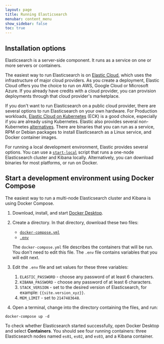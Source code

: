 ```yaml
---
layout: page
title: Running Elasticsearch
menubar: content_menu
show_sidebar: false
toc: true
---
```


## Installation options

Elasticsearch is a server-side component. It runs as a service on one or more servers or containers.

The easiest way to run Elasticsearch is on [Elastic Cloud](https://link.es24h.com/75ea), which uses the infrastructure of major cloud providers. As you create a deployment, Elastic Cloud offers you the choice to run on AWS, Google Cloud or Microsoft Azure. If you already have credits with a cloud provider, you can provision deployments through that cloud provider's marketplace.

If you don't want to run Elasticsearch on a public cloud provider, there are several options to run Elasticsearch on your own hardware. For Production workloads, [Elastic Cloud on Kubernetes](https://link.es24h.com/b64a) (ECK) is a good choice, especially if you are already using Kubernetes. Elastic also provides several non-Kubernetes [alternatives](https://link.es24h.com/54d8). There are binaries that you can run as a service, RPM or Debian packages to install Elasticsearch as a Linux service, and Docker container images.

For running a local development environment, Elastic provides several options. You can use a [`start-local`](https://link.es24h.com/caf8) script that runs a one-node Elasticsearch cluster and Kibana locally. Alternatively, you can download binaries for most platforms, or run on Docker.

## Start a development environment using Docker Compose

The easiest way to run a multi-node Elasticsearch cluster and Kibana is using Docker Compose.

1. Download, install, and start [Docker Desktop](https://link.es24h.com/c434).

1. Create a directory. In that directory, download these two files:
    * [`docker-compose.yml`](https://github.com/elastic/elasticsearch/blob/{{site.version_xy}}/docs/reference/setup/install/docker/docker-compose.yml)
    * [`.env`](https://github.com/elastic/elasticsearch/blob/{{site.version_xy}}/docs/reference/setup/install/docker/.env)  
  
    The `docker-compose.yml` file describes the containers that will be run. You don't need to edit this file. The `.env` file contains variables that you will edit next.

1. Edit the `.env` file and set values for these three variables:
    1. `ELASTIC_PASSWORD` - choose any password of at least 6 characters.
    1. `KIBANA_PASSWORD` - choose any password of at least 6 characters.
    1. `STACK_VERSION` - set to the desired version of Elasticsearch, for example: `{{site.version_xyz}}`.
    1. `MEM_LIMIT` - set to `2147483648`.

1. Open a terminal, change into the directory containing the files, and run:  
```terminal
docker-compose up -d
```

To check whether Elasticsearch started successfully, open Docker Desktop and select **Containers**. You should see four running containers: three Elasticsearch nodes named `es01`, `es02`, and `es03`, and a Kibana container.